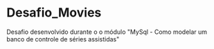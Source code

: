 # Desafio_Movies
Desafio desenvolvido durante o o módulo "MySql - Como modelar um banco de controle de séries assistidas"
